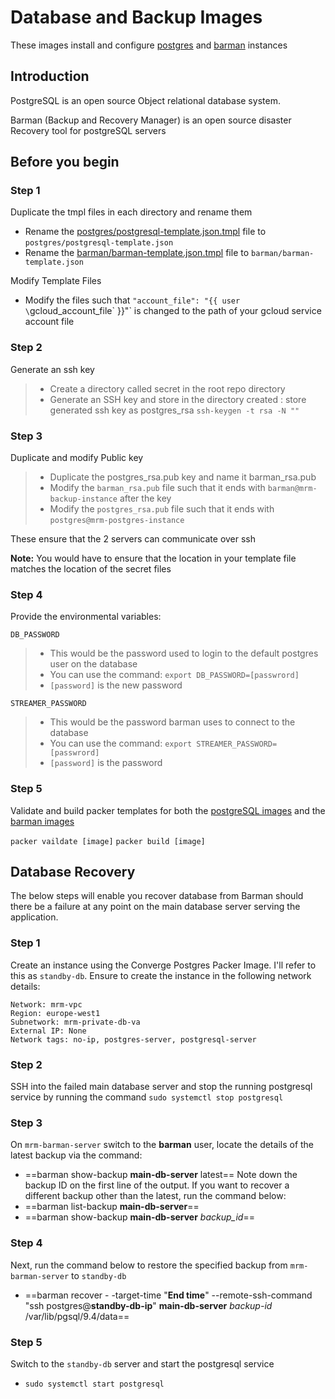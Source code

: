 # Database and Backup Images

These images install and configure [postgres](<https://www.postgresql.org/>) and [barman](<https://www.pgbarman.org/>) instances

## Introduction

PostgreSQL is an open source Object relational database system.

Barman (Backup and Recovery Manager) is an open source disaster Recovery tool for postgreSQL servers

## Before you begin

### Step 1

Duplicate the tmpl files in each directory and rename them

- Rename the [postgres/postgresql-template.json.tmpl](postgres/postgresql-template.json.tmpl) file to `postgres/postgresql-template.json`
- Rename the [barman/barman-template.json.tmpl](barman/barman-template.json.tmpl) file to `barman/barman-template.json`

Modify Template Files

- Modify the files such that `"account_file": "{{ user \`gcloud_account_file\` }}"` is changed to the path of your gcloud service account file

### Step 2

Generate an ssh key

> - Create a directory called secret in the root repo directory
> - Generate an SSH key and store in the directory created : store generated ssh key as postgres_rsa
> `ssh-keygen -t rsa -N ""`

### Step 3

Duplicate and modify Public key

> - Duplicate the postgres_rsa.pub key and name it barman_rsa.pub
> - Modify the `barman_rsa.pub` file such that it ends with `barman@mrm-backup-instance` after the key
> - Modify the `postgres_rsa.pub` file such that it ends with `postgres@mrm-postgres-instance`

These ensure that the 2 servers can communicate over ssh

**Note:** You would have to ensure that the location in your template file matches the location of the secret files

### Step 4

Provide the environmental variables:

`DB_PASSWORD`

> - This would be the password used to login to the default postgres user on the database
> - You can use the command:
>  `export DB_PASSWORD=[passwrord]`
> - `[password]` is the new password

`STREAMER_PASSWORD`

> - This would be the password barman uses to connect to the database
> - You can use the command:
>  `export STREAMER_PASSWORD=[passwrord]`
> - `[password]` is the password

### Step 5

Validate and build packer templates for both the [postgreSQL images](postgres/postgresql-template.json.tmpl) and the [barman images](barman/barman-template.json.tmpl)

`packer vaildate [image]`
`packer build [image]`

## Database Recovery
The below steps will enable you recover database from Barman should there be a failure at any point on the main database server serving the application.

### Step 1
Create an instance using the Converge Postgres Packer Image. I'll refer to this as `standby-db`. Ensure to create the instance in the following network details:
```
Network: mrm-vpc
Region: europe-west1
Subnetwork: mrm-private-db-va
External IP: None
Network tags: no-ip, postgres-server, postgresql-server
```

### Step 2
SSH into the failed main database server and stop the running postgresql service by running the command
`sudo systemctl stop postgresql`

### Step 3
On `mrm-barman-server` switch to the **barman** user, locate the details of the latest backup via the command:
- ==barman show-backup **main-db-server** latest==
Note down the backup ID on the first line of the output. If you want to recover a different backup other than the latest, run the command below:
- ==barman list-backup **main-db-server**==
- ==barman show-backup **main-db-server** *backup_id*==

### Step 4
Next, run the command below to restore the specified backup from `mrm-barman-server` to `standby-db`
- ==barman recover - -target-time "**End time**"  --remote-ssh-command "ssh postgres@**standby-db-ip**" **main-db-server** *backup-id* /var/lib/pgsql/9.4/data==

### Step 5
Switch to the `standby-db` server and start the postgresql service
- `sudo systemctl start postgresql`